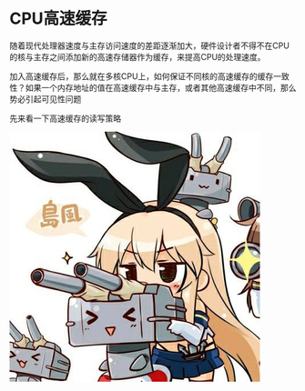 # CPU高速缓存

随着现代处理器速度与主存访问速度的差距逐渐加大，硬件设计者不得不在CPU的核与主存之间添加新的高速存储器作为缓存，来提高CPU的处理速度。

加入高速缓存后，那么就在多核CPU上，如何保证不同核的高速缓存的缓存一致性？如果一个内存地址的值在高速缓存中与主存，或者其他高速缓存中不同，那么势必引起可见性问题

先来看一下高速缓存的读写策略

![测试图片](../images/timg.jpg "区块链")